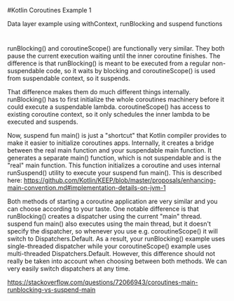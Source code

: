 #Kotlin Coroutines Example 1

Data layer example using withContext, runBlocking and suspend functions




#


runBlocking() and coroutineScope() are functionally very similar. They both pause the current execution waiting until the inner coroutine finishes. The difference is that runBlocking() is meant to be executed from a regular non-suspendable code, so it waits by blocking and coroutineScope() is used from suspendable context, so it suspends.

That difference makes them do much different things internally. runBlocking() has to first initialize the whole coroutines machinery before it could execute a suspendable lambda. coroutineScope() has access to existing coroutine context, so it only schedules the inner lambda to be executed and suspends.

Now, suspend fun main() is just a "shortcut" that Kotlin compiler provides to make it easier to initialize coroutines apps. Internally, it creates a bridge between the real main function and your suspendable main function. It generates a separate main() function, which is not suspendable and is the "real" main function. This function initializes a coroutine and uses internal runSuspend() utility to execute your suspend fun main(). This is described here: https://github.com/Kotlin/KEEP/blob/master/proposals/enhancing-main-convention.md#implementation-details-on-jvm-1

Both methods of starting a coroutine application are very similar and you can choose according to your taste. One notable difference is that runBlocking() creates a dispatcher using the current "main" thread. suspend fun main() also executes using the main thread, but it doesn't specify the dispatcher, so whenever you use e.g. coroutineScope() it will switch to Dispatchers.Default. As a result, your runBlocking() example uses single-threaded dispatcher while your coroutineScope() example uses multi-threaded Dispatchers.Default. However, this difference should not really be taken into account when choosing between both methods. We can very easily switch dispatchers at any time.







https://stackoverflow.com/questions/72066943/coroutines-main-runblocking-vs-suspend-main